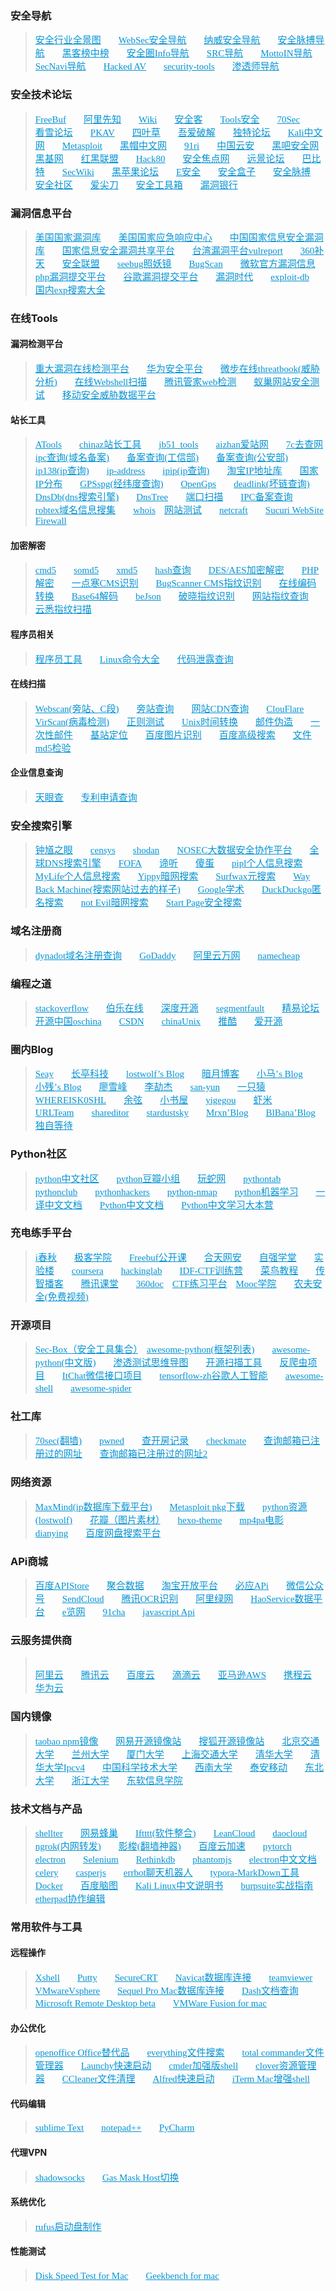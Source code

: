 <div id="posts" class="posts-expand">
<h3 id="安全导航"><a href="#安全导航" class="headerlink" title="安全导航"></a>安全导航</h3><blockquote>
<div class="div"><a href="http://all.aqniu.com/" target="_blank" rel="external">安全行业全景图</a>　　<a href="http://nav.mayter.cn/" target="_blank" rel="external">WebSec安全导航</a>　　<a href="http://navisec.it/" target="_blank" rel="external">纳威安全导航</a>　　<a href="http://nav.secpulse.com/" target="_blank" rel="external">安全脉搏导航</a>　　<a href="http://www.cn-hack.cn/" target="_blank" rel="external">黑客榜中榜</a>　　<a href="http://www.anquanquan.info/" target="_blank" rel="external">安全圈Info导航</a>　　<a href="http://www.srcsec.com/?milw0rm.cn" target="_blank" rel="external">SRC导航</a>　　<a href="http://www.mottoin.com/navs" target="_blank" rel="external">MottoIN导航</a>　　<a href="http://coco413.com/SecNavi/" target="_blank" rel="external">SecNavi导航</a>　　<a href="http://cmcc.ml/" target="_blank" rel="external">Hacked AV</a>　　<a href="http://lu4n.com/security-tools/" target="_blank" rel="external">security-tools</a>　　<a href="http://nav.mayter.cn/" target="_blank" rel="external">渗透师导航</a><br></div>

</blockquote>
<h3 id="安全技术论坛"><a href="#安全技术论坛" class="headerlink" title="安全技术论坛"></a>安全技术论坛</h3><blockquote>
<div class="div"><a href="http://www.freebuf.com/" target="_blank" rel="external">FreeBuf</a>　　<a href="https://xianzhi.aliyun.com/forum/" target="_blank" rel="external">阿里先知</a>　　<a href="http://wiki.ioin.in/" target="_blank" rel="external">Wiki</a>　　<a href="http://bobao.360.cn/" target="_blank" rel="external">安全客</a>　　<a href="https://www.t00ls.net/" target="_blank" rel="external">Tools安全</a>　　<a href="https://www.70sec.com/" target="_blank" rel="external">70Sec</a>　　<a href="http://www.pediy.com/" target="_blank" rel="external">看雪论坛</a>　　<a href="http://www.pkav.net/" target="_blank" rel="external">PKAV</a>　　<a href="http://lab.seclover.com/" target="_blank" rel="external">四叶草</a>　　<a href="http://www.52pojie.cn/" target="_blank" rel="external">吾爱破解</a>　　<a href="http://www.52pojie.cn/" target="_blank" rel="external">独特论坛</a>　　<a href="http://www.kali.org.cn/" target="_blank" rel="external">Kali中文网</a>　　<a href="http://www.metasploit.cn/" target="_blank" rel="external">Metasploit</a>　　<a href="http://bbs.chinablackhat.com/" target="_blank" rel="external">黑帽中文网</a>　　<a href="http://www.91ri.org/" target="_blank" rel="external">91ri</a>　　<a href="http://www.yunsec.net/" target="_blank" rel="external">中国云安</a>　　<a href="http://www.myhack58.com/" target="_blank" rel="external">黑吧安全网</a>　　<a href="http://www.hackbase.com/" target="_blank" rel="external">黑基网</a>　　<a href="http://www.2cto.com/" target="_blank" rel="external">红黑联盟</a>　　<a href="http://www.hack80.com/" target="_blank" rel="external">Hack80</a>　　<a href="http://www.chncto.com/" target="_blank" rel="external">安全焦点网</a>　　<a href="http://bbs.pcbeta.com/" target="_blank" rel="external">远景论坛</a>　　<a href="http://8btc.com/" target="_blank" rel="external">巴比特</a>　　<a href="https://www.sec-wiki.com/" target="_blank" rel="external">SecWiki</a>　　<a href="https://imac.hk/" target="_blank" rel="external">黑苹果论坛</a>　　<a href="https://www.easyaq.com/" target="_blank" rel="external">E安全</a>　　<a href="http://www.secbox.cn/" target="_blank" rel="external">安全盒子</a>　　<a href="https://www.secpulse.com/?navisec" target="_blank" rel="external">安全脉搏</a>　　<a href="http://www.secquan.org" target="_blank" rel="external">安全社区</a>　　<a href="http://www.ijiandao.com/" target="_blank" rel="external">爱尖刀</a>　　<a href="https://www.92aq.com" target="_blank" rel="external">安全工具箱</a>　　<a href="http://www.bugbank.cn/" target="_blank" rel="external">漏洞银行</a><br></div>

</blockquote>
<h3 id="漏洞信息平台"><a href="#漏洞信息平台" class="headerlink" title="漏洞信息平台"></a>漏洞信息平台</h3><blockquote>
<div class="div"><a href="http://nvd.nist.gov/" target="_blank" rel="external">美国国家漏洞库</a>　　<a href="https://www.us-cert.gov/" target="_blank" rel="external">美国国家应急响应中心</a>　　<a href="http://www.cnnvd.org.cn/" target="_blank" rel="external">中国国家信息安全漏洞库</a>　　<a href="http://www.cnvd.org.cn/" target="_blank" rel="external">国家信息安全漏洞共享平台</a>　　<a href="https://vulreport.net/" target="_blank" rel="external">台湾漏洞平台vulreport</a>　　<a href="https://butian.360.cn/" target="_blank" rel="external">360补天</a>　　<a href="https://www.anquan.org/" target="_blank" rel="external">安全联盟</a>　　<a href="https://www.seebug.org" target="_blank" rel="external">seebug照妖镜</a>　　<a href="http://www.bugscan.net/" target="_blank" rel="external">BugScan</a>　　<a href="https://technet.microsoft.com/en-us/library/security/MS15-034" target="_blank" rel="external">微软官方漏洞信息</a>　　<a href="https://bugs.php.net/" target="_blank" rel="external">php漏洞提交平台</a>　　<a href="https://bugs.chromium.org/hosting/" target="_blank" rel="external">谷歌漏洞提交平台</a>　　<a href="http://0day5.com/" target="_blank" rel="external">漏洞时代</a>　　<a href="https://www.exploit-db.com/" target="_blank" rel="external">exploit-db</a>　　<a href="http://expku.com/" target="_blank" rel="external">国内exp搜索大全</a><br></div>

</blockquote>
<h3 id="在线Tools"><a href="#在线Tools" class="headerlink" title="在线Tools"></a>在线Tools</h3><h4 id="漏洞检测平台"><a href="#漏洞检测平台" class="headerlink" title="漏洞检测平台"></a>漏洞检测平台</h4><blockquote>
<div class="div"><a href="http://0day.websaas.com.cn/" target="_blank" rel="external">重大漏洞在线检测平台</a>　　<a href="http://sec.huawei.com/sec/web/index.do" target="_blank" rel="external">华为安全平台</a>　　<a href="https://x.threatbook.cn/" target="_blank" rel="external">微步在线threatbook(威胁分析)</a>　　<a href="http://scanner.baidu.com" target="_blank" rel="external">在线Webshell扫描</a>　　<a href="http://guanjia.qq.com/online_server/webindex.html" target="_blank" rel="external">腾讯管家web检测</a>　　<a href="http://beihei.org/" target="_blank" rel="external">蚁巢网站安全测试</a>　　<a href="http://appscan.io/" target="_blank" rel="external">移动安全威胁数据平台</a><br></div>

</blockquote>
<h4 id="站长工具"><a href="#站长工具" class="headerlink" title="站长工具"></a>站长工具</h4><blockquote>
<div class="div"><a href="http://www.atool.org/" target="_blank" rel="external">ATools</a>　　<a href="http://tool.chinaz.com/" target="_blank" rel="external">chinaz站长工具</a>　　<a href="http://tools.jb51.net/" target="_blank" rel="external">jb51_tools</a>　　<a href="http://www.aizhan.com/" target="_blank" rel="external">aizhan爱站网</a>　　<a href="http://www.7c.com/" target="_blank" rel="external">7c去查网</a>　　<a href="http://www.icpchaxun.com/" target="_blank" rel="external">ipc查询(域名备案)</a>　　<a href="http://www.miitbeian.gov.cn/publish/query/indexFirst.action" target="_blank" rel="external">备案查询(工信部)</a>　　<a href="http://beian.gov.cn/portal/recordQuery" target="_blank" rel="external">备案查询(公安部)</a>　　<a href="http://www.ip138.com/" target="_blank" rel="external">ip138(ip查询)</a>　　<a href="http://www.ip-adress.com/" target="_blank" rel="external">ip-address</a>　　<a href="http://www.ipip.net/" target="_blank" rel="external">ipip(ip查询)</a>　　<a href="http://ip.taobao.com/ipSearch.php" target="_blank" rel="external">淘宝IP地址库</a>　　<a href="http://ipblock.chacuo.net/" target="_blank" rel="external">国家IP分布</a>　　<a href="http://www.gpsspg.com/" target="_blank" rel="external">GPSspg(经纬度查询)</a>　　<a href="https://www.opengps.cn/" target="_blank" rel="external">OpenGps</a>　　<a href="http://www.deadlinkchecker.com/" target="_blank" rel="external">deadlink(坏链查询)</a>　　<a href="https://dnsdb.io/zh-cn/search?q=" target="_blank" rel="external">DnsDb(dns搜索引擎)</a>　　<a href="http://www.dnstree.com/" target="_blank" rel="external">DnsTree</a>　　<a href="http://www.t1shopper.com/tools/port-scan/#" target="_blank" rel="external">端口扫描</a>　　<a href="http://www.beianbeian.com/" target="_blank" rel="external">IPC备案查询</a>　　<a href="https://www.robtex.com/" target="_blank" rel="external">robtex域名信息搜集</a>　　<a href="https://www.who.is/" target="_blank" rel="external">whois</a>　<a href="http://www.17ce.com/" target="_blank" rel="external">网站测试</a>　　<a href="http://toolbar.netcraft.com/site_report?url=" target="_blank" rel="external">netcraft</a>　　<a href="https://www.hackread.com/anonymous-launches-dark-web-chat-service/" target="_blank" rel="external">Sucuri WebSite Firewall</a><br></div>

</blockquote>
<h4 id="加密解密"><a href="#加密解密" class="headerlink" title="加密解密"></a>加密解密</h4><blockquote>
<div class="div"><a href="http://www.cmd5.com/" target="_blank" rel="external">cmd5</a>　　<a href="http://www.somd5.com/" target="_blank" rel="external">somd5</a>　　<a href="http://xmd5.com/" target="_blank" rel="external">xmd5</a>　　<a href="http://cracker.offensive-security.com/index.php" target="_blank" rel="external">hash查询</a>　　<a href="http://tool.chacuo.net/cryptdes" target="_blank" rel="external">DES/AES加密解密</a>　　<a href="http://dezend.qiling.org/member/register.html" target="_blank" rel="external">PHP解密</a>　　<a href="http://whatweb.yidianhan.com/" target="_blank" rel="external">一点寒CMS识别</a>　　<a href="http://whatweb.bugscaner.com/look/" target="_blank" rel="external">BugScanner CMS指纹识别</a>　　<a href="http://www.jb51.net/tools/zhuanhuan.htm" target="_blank" rel="external">在线编码转换</a>　　<a href="http://www1.tc711.com/tool/BASE64.htm" target="_blank" rel="external">Base64解码</a>　　<a href="http://www.bejson.com/" target="_blank" rel="external">beJson</a>　　<a href="http://www.secbug.org:8080/" target="_blank" rel="external">破晓指纹识别</a>　　<a href="http://whatweb.net/" target="_blank" rel="external">网站指纹查询</a>　　<a href="http://www.yunsee.cn/" target="_blank" rel="external">云悉指纹扫描</a><br></div>

</blockquote>
<h4 id="程序员相关"><a href="#程序员相关" class="headerlink" title="程序员相关"></a>程序员相关</h4><blockquote>
<div class="div"><a href="http://tool.lu/" target="_blank" rel="external">程序员工具</a>　　<a href="http://man.linuxde.net/" target="_blank" rel="external">Linux命令大全</a>　　<a href="https://searchcode.com" target="_blank" rel="external">代码泄露查询</a><br></div>

</blockquote>
<h4 id="在线扫描"><a href="#在线扫描" class="headerlink" title="在线扫描"></a>在线扫描</h4><blockquote>
<div class="div"><a href="http://www.webscan.cc/" target="_blank" rel="external">Webscan(旁站、C段)</a>　　<a href="http://www.yougetsignal.com/tools/web-sites-on-web-server/" target="_blank" rel="external">旁站查询</a>　　<a href="http://www.cdnplanet.com/tools/cdnfinder/" target="_blank" rel="external">网站CDN查询</a>　　<a href="http://www.crimeflare.com/cfs.html#box" target="_blank" rel="external">ClouFlare</a>　　<a href="http://www.virscan.org/" target="_blank" rel="external">VirScan(病毒检测)</a>　　<a href="http://regexr.com/" target="_blank" rel="external">正则测试</a>　　<a href="http://www.epochconverter.com/" target="_blank" rel="external">Unix时间转换</a>　　<a href="http://tool.chacuo.net/mailanonymous/" target="_blank" rel="external">邮件伪造</a>　　<a href="https://10minutemail.org/" target="_blank" rel="external">一次性邮件</a>　　<a href="https://www.opengps.cn/" target="_blank" rel="external">基站定位</a>　　<a href="http://image.baidu.com/?fr=shitu" target="_blank" rel="external">百度图片识别</a>　　<a href="https://www.baidu.com/gaoji/advanced.html" target="_blank" rel="external">百度高级搜索</a>　　<a href="http://www.cnfree.org/tools/hash.php" target="_blank" rel="external">文件md5检验</a><br></div>

</blockquote>
<h4 id="企业信息查询"><a href="#企业信息查询" class="headerlink" title="企业信息查询"></a>企业信息查询</h4><blockquote>
<div class="div"><a href="http://www.tianyancha.com/" target="_blank" rel="external">天眼查</a>　　<a href="http://www.soopat.com/" target="_blank" rel="external">专利申请查询</a><br></div>

</blockquote>
<h3 id="安全搜索引擎"><a href="#安全搜索引擎" class="headerlink" title="安全搜索引擎"></a>安全搜索引擎</h3><blockquote>
<div class="div"><a href="https://www.zoomeye.org/" target="_blank" rel="external">钟馗之眼</a>　　<a href="https://www.censys.io/" target="_blank" rel="external">censys</a>　　<a href="https://www.shodan.io/" target="_blank" rel="external">shodan</a>　　<a href="https://nosec.org" target="_blank" rel="external">NOSEC大数据安全协作平台</a>　　<a href="https://www.dnsdb.io/zh-cn" target="_blank" rel="external">全球DNS搜索引擎</a>　　<a href="https://fofa.so/" target="_blank" rel="external">FOFA</a>　　<a href="http://www.ditecting.com/" target="_blank" rel="external">谛听</a>　　<a href="https://www.oshadan.com/" target="_blank" rel="external">傻蛋</a>　　<a href="https://pipl.com/" target="_blank" rel="external">pipl个人信息搜索</a>　　<a href="https://www.mylife.com/" target="_blank" rel="external">MyLife个人信息搜索</a>　　<a href="https://yippy.com/" target="_blank" rel="external">Yippy暗网搜索</a>　　<a href="http://lookahead.surfwax.com/" target="_blank" rel="external">Surfwax元搜索</a>　　<a href="https://archive.org/web/" target="_blank" rel="external">Way Back Machine(搜索网站过去的样子)</a>　　<a href="https://scholar.google.com.ph/" target="_blank" rel="external">Google学术</a>　　<a href="https://duckduckgo.com/" target="_blank" rel="external">DuckDuckgo匿名搜索</a>　　<a href="http://hss3uro2hsxfogfq.onion/" target="_blank" rel="external">not Evil暗网搜索</a>　　<a href="https://www.ixquick.com/" target="_blank" rel="external">Start Page安全搜索</a><br></div>

</blockquote>
<h3 id="域名注册商"><a href="#域名注册商" class="headerlink" title="域名注册商"></a>域名注册商</h3><blockquote>
<div class="div"><a href="https://www.dynadot.com/" target="_blank" rel="external">dynadot域名注册查询</a>　　<a href="https://sg.godaddy.com/" target="_blank" rel="external">GoDaddy</a>　　<a href="https://wanwang.aliyun.com" target="_blank" rel="external">阿里云万网</a>　　<a href="https://www.namecheap.com/" target="_blank" rel="external">namecheap</a><br></div>

</blockquote>
<h3 id="编程之道"><a href="#编程之道" class="headerlink" title="编程之道"></a>编程之道</h3><blockquote>
<div class="div"><a href="http://stackoverflow.com/" target="_blank" rel="external">stackoverflow</a>　　<a href="http://www.jobbole.com/" target="_blank" rel="external">伯乐在线</a>　　<a href="http://www.open-open.com/" target="_blank" rel="external">深度开源</a>　　<a href="https://segmentfault.com/" target="_blank" rel="external">segmentfault</a>　　<a href="http://bbs.125.la/" target="_blank" rel="external">精易论坛</a>　　<a href="https://www.oschina.net/" target="_blank" rel="external">开源中国oschina</a>　　<a href="http://blog.csdn.net/" target="_blank" rel="external">CSDN</a>　　<a href="http://bbs.chinaunix.net/" target="_blank" rel="external">chinaUnix</a>　　<a href="http://www.tuicool.com/" target="_blank" rel="external">推酷</a>　　<a href="http://www.aikaiyuan.com/" target="_blank" rel="external">爱开源</a><br></div>

</blockquote>
<h3 id="圈内Blog"><a href="#圈内Blog" class="headerlink" title="圈内Blog"></a>圈内Blog</h3><blockquote>
<div class="div"><a href="http://www.cnseay.com/" target="_blank" rel="external">Seay</a>　　<a href="http://paper.seebug.org/" target="_blank" rel="external">长亭科技</a>　　<a href="http://wolvez.club/" target="_blank" rel="external">lostwolf’s Blog</a>　　<a href="http://www.moonsec.com/" target="_blank" rel="external">暗月博客</a>　　<a href="http://www.i0day.com" target="_blank" rel="external">小马’s Blog</a>　　<a href="https://www.exehack.net/" target="_blank" rel="external">小残’s Blog</a>　　<a href="http://www.liaoxuefeng.com/" target="_blank" rel="external">廖雪峰</a>　　<a href="http://www.lijiejie.com/" target="_blank" rel="external">李劼杰</a>　　<a href="http://san-yun.iteye.com/" target="_blank" rel="external">san-yun</a>　　<a href="http://www.92ez.com/" target="_blank" rel="external">一只猿</a>　　<a href="http://whereisk0shl.top/" target="_blank" rel="external">WHEREISK0SHL</a>　　<a href="http://evilcos.me/" target="_blank" rel="external">余弦</a>　　<a href="http://www.xiaoshuwu.net/" target="_blank" rel="external">小书屋</a>　　<a href="http://www.yige.dog/" target="_blank" rel="external">yigegou</a>　　<a href="http://gdd.gd/" target="_blank" rel="external">虾米</a>　　<a href="https://www.urlteam.org/" target="_blank" rel="external">URLTeam</a>　　<a href="http://www.shareditor.com/" target="_blank" rel="external">shareditor</a>　　<a href="http://www.stardustsky.net/" target="_blank" rel="external">stardustsky</a>　　<a href="https://www.mrxn.net/" target="_blank" rel="external">Mrxn’Blog</a>　　<a href="http://drops.blbana.cc/" target="_blank" rel="external">BlBana’Blog</a>　　<a href="https://www.waitalone.cn/" target="_blank" rel="external">独自等待</a><br></div>

</blockquote>
<h3 id="Python社区"><a href="#Python社区" class="headerlink" title="Python社区"></a>Python社区</h3><blockquote>
<div class="div"><a href="http://www.pystyle.com/" target="_blank" rel="external">python中文社区</a>　　<a href="https://www.douban.com/group/python/" target="_blank" rel="external">python豆瓣小组</a>　　<a href="http://www.iplaypy.com/" target="_blank" rel="external">玩蛇网</a>　　<a href="http://www.pythontab.com/" target="_blank" rel="external">pythontab</a>　　<a href="http://www.pythonclub.org/" target="_blank" rel="external">pythonclub</a>　　<a href="http://pythonhackers.com" target="_blank" rel="external">pythonhackers</a>　　<a href="http://xael.org/pages/python-nmap-en.html" target="_blank" rel="external">python-nmap</a>　　<a href="http://www.jianshu.com/p/08ca72a0cf14" target="_blank" rel="external">python机器学习</a>　　<a href="http://python.usyiyi.cn/" target="_blank" rel="external">一译中文文档</a>　　<a href="http://doc.iplaypy.com/" target="_blank" rel="external">Python中文文档</a>　　<a href="http://www.pythondoc.com/" target="_blank" rel="external">Python中文学习大本营</a><br></div>

</blockquote>
<h3 id="充电练手平台"><a href="#充电练手平台" class="headerlink" title="充电练手平台"></a>充电练手平台</h3><blockquote>
<div class="div"><a href="http://www.ichunqiu.com/" target="_blank" rel="external">i春秋</a>　　<a href="http://www.jikexueyuan.com/" target="_blank" rel="external">极客学院</a>　　<a href="http://open.freebuf.com/" target="_blank" rel="external">Freebuf公开课</a>　　<a href="http://www.hetianlab.com/" target="_blank" rel="external">合天网安</a>　　<a href="http://www.ziqiangxuetang.com/" target="_blank" rel="external">自强学堂</a>　　<a href="https://www.shiyanlou.com/" target="_blank" rel="external">实验楼</a>　　<a href="https://www.coursera.org/" target="_blank" rel="external">coursera</a>　　<a href="http://hackinglab.cn/" target="_blank" rel="external">hackinglab</a>　　<a href="http://ctf.idf.cn/" target="_blank" rel="external">IDF-CTF训练营</a>　　<a href="http://www.runoob.com/" target="_blank" rel="external">菜鸟教程</a>　　<a href="http://www.itcast.cn/" target="_blank" rel="external">传智播客</a>　　<a href="https://ke.qq.com/index.html" target="_blank" rel="external">腾讯课堂</a>　　<a href="http://www.360doc.com/" target="_blank" rel="external">360doc</a>　<a href="https://www.zhihu.com/question/30505597" target="_blank" rel="external">CTF练习平台</a>　<a href="http://mooc.guokr.com/" target="_blank" rel="external">Mooc学院</a>　　<a href="http://www.farmsec.org/portal.php" target="_blank" rel="external">农夫安全(免费视频)</a><br></div>

</blockquote>
<h3 id="开源项目"><a href="#开源项目" class="headerlink" title="开源项目"></a>开源项目</h3><blockquote>
<div class="div"><a href="https://github.com/tengzhangchao/Sec-Box" target="_blank" rel="external">Sec-Box（安全工具集合）</a>　<a href="https://github.com/vinta/awesome-python" target="_blank" rel="external">awesome-python(框架列表)</a>　　<a href="https://github.com/jobbole/awesome-python-cn" target="_blank" rel="external">awesome-python(中文版)</a>　　<a href="https://github.com/phith0n/Mind-Map" target="_blank" rel="external">渗透测试思维导图</a>　　<a href="https://github.com/We5ter/Scanners-Box/blob/master/README_CN.md" target="_blank" rel="external">开源扫描工具</a>　　<a href="https://github.com/luyishisi/Anti-Anti-Spider" target="_blank" rel="external">反爬虫项目</a>　　<a href="https://github.com/littlecodersh/ItChat" target="_blank" rel="external">ItChat微信接口项目</a>　　<a href="https://github.com/jikexueyuanwiki/tensorflow-zh" target="_blank" rel="external">tensorflow-zh谷歌人工智能</a>　　<a href="https://github.com/alebcay/awesome-shell" target="_blank" rel="external">awesome-shell</a>　　<a href="https://github.com/facert/awesome-spider" target="_blank" rel="external">awesome-spider</a>　　<br></div>

</blockquote>
<h3 id="社工库"><a href="#社工库" class="headerlink" title="社工库"></a>社工库</h3><blockquote>
<div class="div"><a href="http://s.70sec.com/" target="_blank" rel="external">70sec(翻墙)</a>　　<a href="https://haveibeenpwned.com/" target="_blank" rel="external">pwned</a>　　<a href="http://www.ckaifang.com/?keys=" target="_blank" rel="external">查开房记录</a>　　<a href="https://www.instantcheckmate.com/" target="_blank" rel="external">checkmate</a>　　<a href="http://reg007.com" target="_blank" rel="external">查询邮箱已注册过的网址</a>　　<a href="http://www.zhaohuini.com/" target="_blank" rel="external">查询邮箱已注册过的网址2</a><br></div>

</blockquote>
<h3 id="网络资源"><a href="#网络资源" class="headerlink" title="网络资源"></a>网络资源</h3><blockquote>
<div class="div"><a href="https://dev.maxmind.com/" target="_blank" rel="external">MaxMind(ip数据库下载平台)</a>　　<a href="http://osx.metasploit.com/" target="_blank" rel="external">Metasploit pkg下载</a>　　<a href="http://wolvez.club/books/" target="_blank" rel="external">python资源(lostwolf)</a>　　<a href="http://huaban.com/" target="_blank" rel="external">花瓣（图片素材）</a>　　<a href="https://hexo.io/themes/" target="_blank" rel="external">hexo-theme</a>　　<a href="http://www.mp4pa.com/" target="_blank" rel="external">mp4pa电影</a>　　<a href="http://dianying.fm/search/" target="_blank" rel="external">dianying</a>　　<a href="https://www.panc.cc/" target="_blank" rel="external">百度网盘搜索平台</a><br></div>

</blockquote>
<h3 id="APi商城"><a href="#APi商城" class="headerlink" title="APi商城"></a>APi商城</h3><blockquote>
<div class="div"><a href="http://apistore.baidu.com/" target="_blank" rel="external">百度APIStore</a>　　<a href="https://www.juhe.cn/" target="_blank" rel="external">聚合数据</a>　　<a href="http://open.taobao.com/" target="_blank" rel="external">淘宝开放平台</a>　　<a href="https://datamarket.azure.com/dataset/5BA839F1-12CE-4CCE-BF57-A49D98D29A44" target="_blank" rel="external">必应APi</a>　　<a href="https://qy.weixin.qq.com/" target="_blank" rel="external">微信公众号</a>　　<a href="http://sendcloud.sohu.com" target="_blank" rel="external">SendCloud</a>　　<a href="http://mta.qq.com/mta/ctr_index/ocr" target="_blank" rel="external">腾讯OCR识别</a>　　<a href="https://www.aliyun.com/yundun/cs?spm=5176.bbsr242678.0.0.3WzFpE" target="_blank" rel="external">阿里绿网</a>　　<a href="http://www.haoservice.com/" target="_blank" rel="external">HaoService数据平台</a>　　<a href="http://urls.elanw.com/" target="_blank" rel="external">e览网</a>　　<a href="http://www.91cha.com/" target="_blank" rel="external">91cha</a>　　<a href="https://developer.mozilla.org/zh-CN/docs/Web/API" target="_blank" rel="external">javascript Api</a>　<br></div>

</blockquote>
<h3 id="云服务提供商"><a href="#云服务提供商" class="headerlink" title="云服务提供商"></a>云服务提供商</h3><blockquote>
<div class="div"><br><a href="https://www.aliyun.com/" target="_blank" rel="external">阿里云</a>　　<a href="https://cloud.tencent.com/" target="_blank" rel="external">腾讯云</a>　　<a href="https://cloud.baidu.com/" target="_blank" rel="external">百度云</a>　　<a href="https://www.didiyun.com/" target="_blank" rel="external">滴滴云</a>　　<a href="https://amazonaws-china.com" target="_blank" rel="external">亚马逊AWS</a>　　<a href="https://security.ctrip.com/hua" target="_blank" rel="external">携程云</a>　　<a href="http://activity.huaweicloud.com/" target="_blank" rel="external">华为云</a><br></div>

</blockquote>
<h3 id="国内镜像"><a href="#国内镜像" class="headerlink" title="国内镜像"></a>国内镜像</h3><blockquote>
<div class="div"><a href="https://npm.taobao.org/" target="_blank" rel="external">taobao npm镜像</a>　　<a href="http://mirrors.163.com/" target="_blank" rel="external">网易开源镜像站</a>　　<a href="http://mirrors.sohu.com/" target="_blank" rel="external">搜狐开源镜像站</a>　　<a href="http://mirror.bjtu.edu.cn/cn/" target="_blank" rel="external">北京交通大学</a>　　<a href="http://mirror.lzu.edu.cn/" target="_blank" rel="external">兰州大学</a>　　<a href="http://mirrors.xmu.edu.cn/" target="_blank" rel="external">厦门大学</a>　　<a href="http://ftp.sjtu.edu.cn/" target="_blank" rel="external">上海交通大学</a>　　<a href="http://mirrors.tuna.tsinghua.edu.cn/" target="_blank" rel="external">清华大学</a>　　<a href="http://mirrors.4.tuna.tsinghua.edu.cn/" target="_blank" rel="external">清华大学Ipcv4</a>　　<a href="http://mirrors.ustc.edu.cn/" target="_blank" rel="external">中国科学技术大学</a>　　<a href="http://linux.swu.edu.cn/swudownload/" target="_blank" rel="external">西南大学</a>　　<a href="http://mirrors.ta139.com/" target="_blank" rel="external">泰安移动</a>　　<a href="http://mirror.neu.edu.cn/" target="_blank" rel="external">东北大学</a>　　<a href="http://mirrors.zju.edu.cn/" target="_blank" rel="external">浙江大学</a>　　<a href="http://mirrors.neusoft.edu.cn/" target="_blank" rel="external">东软信息学院</a><br></div>

</blockquote>
<h3 id="技术文档与产品"><a href="#技术文档与产品" class="headerlink" title="技术文档与产品"></a>技术文档与产品</h3><blockquote>
<div class="div"><a href="https://www.shellterproject.com/" target="_blank" rel="external">shellter</a>　　<a href="https://c.163.com/" target="_blank" rel="external">网易蜂巢</a>　　<a href="https://ifttt.com/discover" target="_blank" rel="external">Iftttt(软件整合)</a>　　<a href="https://leancloud.cn/" target="_blank" rel="external">LeanCloud</a>　　<a href="https://www.daocloud.io/" target="_blank" rel="external">daocloud</a>　　<a href="https://www.ngrok.cc/" target="_blank" rel="external">ngrok(内网转发)</a>　　<a href="http://www.iyingsuo.com/help.html" target="_blank" rel="external">影梭(翻墙神器)</a>　　<a href="http://su.baidu.com/" target="_blank" rel="external">百度云加速</a>　　<a href="http://pytorch.org/" target="_blank" rel="external">pytorch</a>　　<a href="https://electron.atom.io/" target="_blank" rel="external">electron</a>　　<a href="http://selenium-python-zh.readthedocs.io/en/latest/index.html" target="_blank" rel="external">Selenium</a>　　<a href="https://rethinkdb.com/" target="_blank" rel="external">Rethinkdb</a>　　<a href="http://phantomjs.org/" target="_blank" rel="external">phantomjs</a>　　<a href="https://www.gitbook.com/book/weishuai/electron-/details" target="_blank" rel="external">electron中文文档</a>　　<a href="http://docs.jinkan.org/docs/celery/index.html" target="_blank" rel="external">celery</a>　　<a href="http://casperjs.org/" target="_blank" rel="external">casperjs</a>　　<a href="http://errbot.io/en/latest/" target="_blank" rel="external">errbot聊天机器人</a>　　<a href="https://typora.io/" target="_blank" rel="external">typora-MarkDown工具</a>　　<a href="https://www.docker.com/get-docker" target="_blank" rel="external">Docker</a>　　<a href="http://naotu.baidu.com/" target="_blank" rel="external">百度脑图</a>　　<a href="https://www.hackfun.org/kali-tools/kali-tools-zh.html" target="_blank" rel="external">Kali Linux中文说明书</a>　　<a href="https://www.gitbook.com/book/t0data/burpsuite/details" target="_blank" rel="external">burpsuite实战指南</a>　　<a href="http://etherpad.org/" target="_blank" rel="external">etherpad协作编辑</a><br></div>

</blockquote>
<h3 id="常用软件与工具"><a href="#常用软件与工具" class="headerlink" title="常用软件与工具"></a>常用软件与工具</h3><h4 id="远程操作"><a href="#远程操作" class="headerlink" title="远程操作"></a>远程操作</h4><blockquote>
<div class="div"><a href="https://www.netsarang.com/products/xsh_overview.html" target="_blank" rel="external">Xshell</a>　　<a href="http://www.putty.org/" target="_blank" rel="external">Putty</a>　　<a href="https://www.vandyke.com/download/securecrt/download.html" target="_blank" rel="external">SecureCRT</a>　　<a href="https://www.navicat.com.cn/" target="_blank" rel="external">Navicat数据库连接</a>　　<a href="https://www.teamviewer.com/zhCN/" target="_blank" rel="external">teamviewer</a>　　<a href="http://www.vmware.com/products/vsphere.html" target="_blank" rel="external">VMwareVsphere</a>　　<a href="http://www.sequelpro.com/" target="_blank" rel="external">Sequel Pro Mac数据库连接</a>　　<a href="https://kapeli.com/dash" target="_blank" rel="external">Dash文档查询</a>　　<a href="http://mac.softpedia.com/get/Utilities/Microsoft-Remote-Desktop-Connection.shtml" target="_blank" rel="external">Microsoft Remote Desktop beta</a>　　<a href="https://www.vmware.com/products/fusion.html" target="_blank" rel="external">VMWare Fusion for mac</a></div>

</blockquote>
<h4 id="办公优化"><a href="#办公优化" class="headerlink" title="办公优化"></a>办公优化</h4><blockquote>
<div class="div"><a href="http://www.openoffice.org/" target="_blank" rel="external">openoffice Office替代品</a>　　<a href="http://www.voidtools.com/" target="_blank" rel="external">everything文件搜索</a>　　<a href="http://www.ghisler.com/" target="_blank" rel="external">total commander文件管理器</a>　　<a href="http://www.launchy.net/" target="_blank" rel="external">Launchy快速启动</a>　　<a href="http://cmder.net/" target="_blank" rel="external">cmder加强版shell</a>　　<a href="http://cn.ejie.me/" target="_blank" rel="external">clover资源管理器</a>　　<a href="https://www.piriform.com/" target="_blank" rel="external">CCleaner文件清理</a>　　<a href="https://www.alfredapp.com/" target="_blank" rel="external">Alfred快速启动</a>　　<a href="http://www.iterm2.com/" target="_blank" rel="external">iTerm Mac增强shell</a></div>

</blockquote>
<h4 id="代码编辑"><a href="#代码编辑" class="headerlink" title="代码编辑"></a>代码编辑</h4><blockquote>
<div class="div"><a href="http://www.sublimetext.com/" target="_blank" rel="external">sublime Text</a>　　<a href="https://notepad-plus-plus.org/" target="_blank" rel="external">notepad++</a>　　<a href="http://www.jetbrains.com/pycharm/" target="_blank" rel="external">PyCharm</a></div>

</blockquote>
<h4 id="代理VPN"><a href="#代理VPN" class="headerlink" title="代理VPN"></a>代理VPN</h4><blockquote>
<div class="div"><a href="http://www.iyingsuo.com/help.html" target="_blank" rel="external">shadowsocks</a>　　<a href="http://mac.softpedia.com/get/Utilities/Gas-Mask.shtml" target="_blank" rel="external">Gas Mask Host切换</a></div>

</blockquote>
<h4 id="系统优化"><a href="#系统优化" class="headerlink" title="系统优化"></a>系统优化</h4><blockquote>
<div class="div"><a href="http://rufus.akeo.ie/" target="_blank" rel="external">rufus启动盘制作</a>　　</div>

</blockquote>
<h4 id="性能测试"><a href="#性能测试" class="headerlink" title="性能测试"></a>性能测试</h4><blockquote>
<div class="div"><a href="https://itunes.apple.com/us/app/blackmagic-disk-speed-test/id425264550?mt=12" target="_blank" rel="external">Disk Speed Test for Mac</a>　　<a href="http://browser.primatelabs.com/mac-benchmarks/" target="_blank" rel="external">Geekbench for mac</a></div>

</blockquote>
<style type="text/css"> 
.div a:link{ color:#0593d3/*颜色自定义*/;font-family:"楷体"; font-size:15px;} /* 未访问的链接 */ 
.div a:visited{color:#0477ab/*颜色自定义*/} /* 已访问的链接 */ 
.div a:hover{ color:#0477ab/*颜色自定义*/}/* 鼠标在链接上 */ 
</style>



    
  </div>